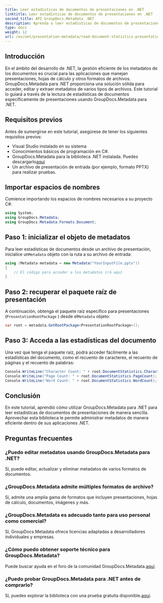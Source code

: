 ```yaml
---
title: Leer estadísticas de documentos de presentaciones en .NET
linktitle: Leer estadísticas de documentos de presentaciones en .NET
second_title: API GroupDocs.Metadata .NET
description: Aprenda a leer estadísticas de documentos de presentaciones en .NET utilizando GroupDocs.Metadata para una gestión eficiente de los metadatos.
type: docs
weight: 12
url: /es/net/presentation-metadata/read-document-statistics-presentations/
---
```

## Introducción
En el ámbito del desarrollo de .NET, la gestión eficiente de los metadatos de los documentos es crucial para las aplicaciones que manejan presentaciones, hojas de cálculo y otros formatos de archivos. GroupDocs.Metadata para .NET proporciona una solución sólida para acceder, editar y extraer metadatos de varios tipos de archivos. Este tutorial lo guiará a través de la lectura de estadísticas de documentos específicamente de presentaciones usando GroupDocs.Metadata para .NET.
## Requisitos previos
Antes de sumergirse en este tutorial, asegúrese de tener los siguientes requisitos previos:
- Visual Studio instalado en su sistema
- Conocimientos básicos de programación en C#.
- GroupDocs.Metadata para la biblioteca .NET instalada. Puedes descargarlo[aquí](https://releases.groupdocs.com/metadata/net/)
- Un archivo de presentación de entrada (por ejemplo, formato PPTX) para realizar pruebas.

## Importar espacios de nombres
Comience importando los espacios de nombres necesarios a su proyecto C#:
```csharp
using System;
using GroupDocs.Metadata;
using GroupDocs.Metadata.Formats.Document;
```
## Paso 1: inicializar el objeto de metadatos
 Para leer estadísticas de documentos desde un archivo de presentación, inicialice un`Metadata` objeto con la ruta a su archivo de entrada:
```csharp
using (Metadata metadata = new Metadata("YourInputFile.pptx"))
{
    // El código para acceder a los metadatos irá aquí
}
```
## Paso 2: recuperar el paquete raíz de presentación
A continuación, obtenga el paquete raíz específico para presentaciones (`PresentationRootPackage` ) desde el`Metadata` objeto:
```csharp
var root = metadata.GetRootPackage<PresentationRootPackage>();
```
## Paso 3: Acceda a las estadísticas del documento
Una vez que tenga el paquete raíz, podrá acceder fácilmente a las estadísticas del documento, como el recuento de caracteres, el recuento de páginas y el recuento de palabras:
```csharp
Console.WriteLine("Character Count: " + root.DocumentStatistics.CharacterCount);
Console.WriteLine("Page Count: " + root.DocumentStatistics.PageCount);
Console.WriteLine("Word Count: " + root.DocumentStatistics.WordCount);
```

## Conclusión
En este tutorial, aprendió cómo utilizar GroupDocs.Metadata para .NET para leer estadísticas de documentos de presentaciones de manera sencilla. Aprovechar esta biblioteca le permite administrar metadatos de manera eficiente dentro de sus aplicaciones .NET.

## Preguntas frecuentes
### ¿Puedo editar metadatos usando GroupDocs.Metadata para .NET?
Sí, puede editar, actualizar y eliminar metadatos de varios formatos de documentos.
### ¿GroupDocs.Metadata admite múltiples formatos de archivo?
Sí, admite una amplia gama de formatos que incluyen presentaciones, hojas de cálculo, documentos, imágenes y más.
### ¿GroupDocs.Metadata es adecuado tanto para uso personal como comercial?
Sí, GroupDocs.Metadata ofrece licencias adaptadas a desarrolladores individuales y empresas.
### ¿Cómo puedo obtener soporte técnico para GroupDocs.Metadata?
 Puede buscar ayuda en el foro de la comunidad GroupDocs.Metadata.[aquí](https://forum.groupdocs.com/c/metadata/14).
### ¿Puedo probar GroupDocs.Metadata para .NET antes de comprarlo?
 Sí, puedes explorar la biblioteca con una prueba gratuita disponible.[aquí](https://releases.groupdocs.com/).